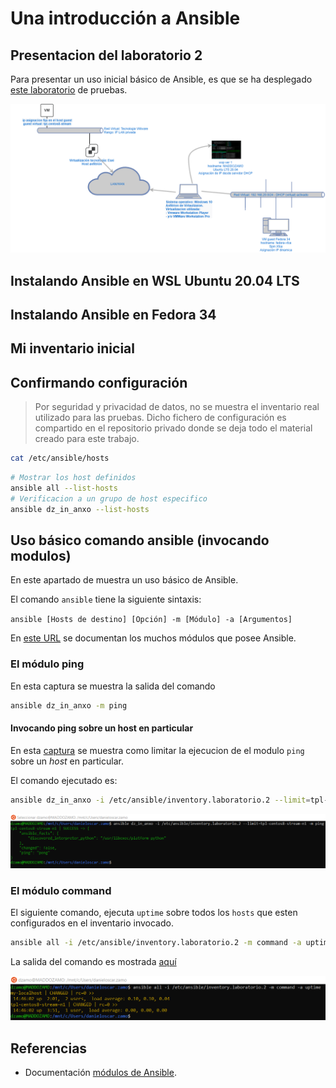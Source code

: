 # Una introducción a Ansible

## Presentacion del laboratorio 2

Para presentar un uso inicial básico de Ansible, es que se ha desplegado [este laboratorio][laboratorio.2] de pruebas.

![Laboratorio 2][laboratorio.2]

[laboratorio.2]: img/laboratorio.2.png

## Instalando Ansible en WSL Ubuntu 20.04 LTS

## Instalando Ansible en Fedora 34

## Mi inventario inicial

## Confirmando configuración

> Por seguridad y privacidad de datos, no se muestra el inventario real utilizado para las pruebas. Dicho fichero de configuración es compartido en el repositorio privado donde se deja todo el material creado para este trabajo.

```bash
cat /etc/ansible/hosts
```

```bash
# Mostrar los host definidos
ansible all --list-hosts
# Verificacion a un grupo de host especifico
ansible dz_in_anxo --list-hosts
```

## Uso básico comando ansible (invocando modulos)

En este apartado de muestra un uso básico de Ansible.

El comando `ansible` tiene la siguiente sintaxis:

`ansible [Hosts de destino] [Opción] -m [Módulo] -a [Argumentos]`

En [este URL][ansible.modules] se documentan los muchos módulos que posee Ansible.

### El módulo ping

En esta captura se muestra la salida del comando

```bash
ansible dz_in_anxo -m ping
```

#### Invocando ping sobre un host en particular

En esta [captura][labo2.ansible.ping.limit] se muestra como limitar la ejecucion de el modulo `ping` sobre un _host_ en particular.

El comando ejecutado es:

```bash
ansible dz_in_anxo -i /etc/ansible/inventory.laboratorio.2 --limit=tpl-centos8-stream-n1 -m ping
```

![Ansible modulo ping, limitado a host][labo2.ansible.ping.limit]

[labo2.ansible.ping.limit]: img/laboratorio.2.ansible.ping.limit.png

### El módulo command

El siguiente comando, ejecuta `uptime` sobre todos los `hosts` que esten configurados en el inventario invocado.

```bash
ansible all -i /etc/ansible/inventory.laboratorio.2 -m command -a uptime
```

La salida del comando es mostrada [aquí][labo2.ansible.command]

![Ansible modulo command][labo2.ansible.command]

[labo2.ansible.command]: img/laboratorio.2.ansible.command.png


## Referencias

- Documentación [módulos de Ansible][ansible.modules].

[ansible.modules]: https://docs.ansible.com/ansible/latest/modules/modules_by_category.html
